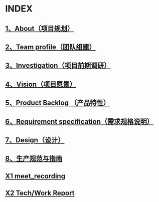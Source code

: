 # INDEX

## [1、About（项目规划）](https://github.com/Meal-Order-System/DashBoard/blob/master/teamwork/About.md)

## [2、Team profile（团队组建）](https://github.com/Meal-Order-System/DashBoard/blob/master/teamwork/Team_Profile.md)

## [3、Investigation（项目前期调研）](https://github.com/Meal-Order-System/DashBoard/blob/master/teamwork/Investigation.md)

## [4、Vision（项目愿景）](https://github.com/Meal-Order-System/DashBoard/blob/master/teamwork/Vision.md)

## [5、Product Backlog （产品特性）](https://github.com/Meal-Order-System/DashBoard/blob/master/teamwork/Product_Backlog.md)

## [6、Requirement specification（需求规格说明）](https://github.com/Meal-Order-System/DashBoard/blob/master/teamwork/Requirement_Specification.md)


## [7、Design（设计）](https://github.com/Meal-Order-System/DashBoard/blob/master/teamwork/Design.md)

## [8、生产规范与指南](https://github.com/Meal-Order-System/DashBoard/blob/master/teamwork/Code_Style_Specification.md)

## [X1 meet_recording](https://github.com/Meal-Order-System/DashBoard/blob/master/teamwork/X1_meeting_record.md)


## [X2 Tech/Work Report](https://github.com/Meal-Order-System/DashBoard/blob/master/teamwork/X2_Tech-Work_Report.md)


